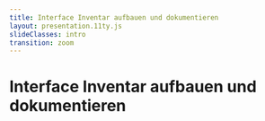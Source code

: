 ```yaml
---
title: Interface Inventar aufbauen und dokumentieren
layout: presentation.11ty.js
slideClasses: intro
transition: zoom
---
```


<div class="is-full-width">

# Interface Inventar aufbauen und dokumentieren


</div>
